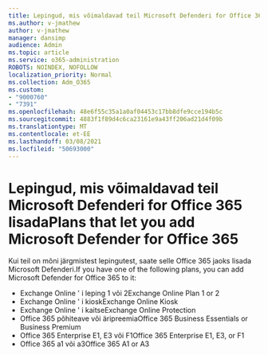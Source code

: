 ```yaml
---
title: Lepingud, mis võimaldavad teil Microsoft Defenderi for Office 365 lisada
ms.author: v-jmathew
author: v-jmathew
manager: dansimp
audience: Admin
ms.topic: article
ms.service: o365-administration
ROBOTS: NOINDEX, NOFOLLOW
localization_priority: Normal
ms.collection: Adm_O365
ms.custom:
- "9000760"
- "7391"
ms.openlocfilehash: 48e6f55c35a1a0af04453c17bb8dfe9cce194b5c
ms.sourcegitcommit: 4883f1f89d4c6ca23161e9a43ff206ad21d4f09b
ms.translationtype: MT
ms.contentlocale: et-EE
ms.lasthandoff: 03/08/2021
ms.locfileid: "50693000"
---
```

# <a name="plans-that-let-you-add-microsoft-defender-for-office-365"></a><span data-ttu-id="39565-102">Lepingud, mis võimaldavad teil Microsoft Defenderi for Office 365 lisada</span><span class="sxs-lookup"><span data-stu-id="39565-102">Plans that let you add Microsoft Defender for Office 365</span></span>

<span data-ttu-id="39565-103">Kui teil on mõni järgmistest lepingutest, saate selle Office 365 jaoks lisada Microsoft Defenderi.</span><span class="sxs-lookup"><span data-stu-id="39565-103">If you have one of the following plans, you can add Microsoft Defender for Office 365 to it:</span></span>

- <span data-ttu-id="39565-104">Exchange Online ' i leping 1 või 2</span><span class="sxs-lookup"><span data-stu-id="39565-104">Exchange Online Plan 1 or 2</span></span>
- <span data-ttu-id="39565-105">Exchange Online ' i kiosk</span><span class="sxs-lookup"><span data-stu-id="39565-105">Exchange Online Kiosk</span></span>
- <span data-ttu-id="39565-106">Exchange Online ' i kaitse</span><span class="sxs-lookup"><span data-stu-id="39565-106">Exchange Online Protection</span></span>
- <span data-ttu-id="39565-107">Office 365 põhiteave või äripreemia</span><span class="sxs-lookup"><span data-stu-id="39565-107">Office 365 Business Essentials or Business Premium</span></span>
- <span data-ttu-id="39565-108">Office 365 Enterprise E1, E3 või F1</span><span class="sxs-lookup"><span data-stu-id="39565-108">Office 365 Enterprise E1, E3, or F1</span></span>
- <span data-ttu-id="39565-109">Office 365 a1 või a3</span><span class="sxs-lookup"><span data-stu-id="39565-109">Office 365 A1 or A3</span></span>
